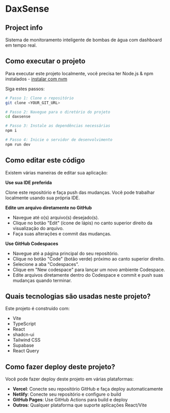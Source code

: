 # DaxSense

## Project info

Sistema de monitoramento inteligente de bombas de água com dashboard em tempo real.

## Como executar o projeto

Para executar este projeto localmente, você precisa ter Node.js & npm instalados - [instalar com nvm](https://github.com/nvm-sh/nvm#installing-and-updating)

Siga estes passos:

```sh
# Passo 1: Clone o repositório
git clone <YOUR_GIT_URL>

# Passo 2: Navegue para o diretório do projeto
cd daxsense

# Passo 3: Instale as dependências necessárias
npm i

# Passo 4: Inicie o servidor de desenvolvimento
npm run dev
```

## Como editar este código

Existem várias maneiras de editar sua aplicação:

**Use sua IDE preferida**

Clone este repositório e faça push das mudanças. Você pode trabalhar localmente usando sua própria IDE.

**Edite um arquivo diretamente no GitHub**

- Navegue até o(s) arquivo(s) desejado(s).
- Clique no botão "Edit" (ícone de lápis) no canto superior direito da visualização do arquivo.
- Faça suas alterações e commit das mudanças.

**Use GitHub Codespaces**

- Navegue até a página principal do seu repositório.
- Clique no botão "Code" (botão verde) próximo ao canto superior direito.
- Selecione a aba "Codespaces".
- Clique em "New codespace" para lançar um novo ambiente Codespace.
- Edite arquivos diretamente dentro do Codespace e commit e push suas mudanças quando terminar.

## Quais tecnologias são usadas neste projeto?

Este projeto é construído com:

- Vite
- TypeScript
- React
- shadcn-ui
- Tailwind CSS
- Supabase
- React Query

## Como fazer deploy deste projeto?

Você pode fazer deploy deste projeto em várias plataformas:

- **Vercel**: Conecte seu repositório GitHub e faça deploy automaticamente
- **Netlify**: Conecte seu repositório e configure o build
- **GitHub Pages**: Use GitHub Actions para build e deploy
- **Outros**: Qualquer plataforma que suporte aplicações React/Vite
